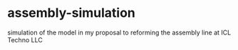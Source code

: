 # assembly-simulation
simulation of the model in my proposal to reforming the assembly line at ICL Techno LLC

